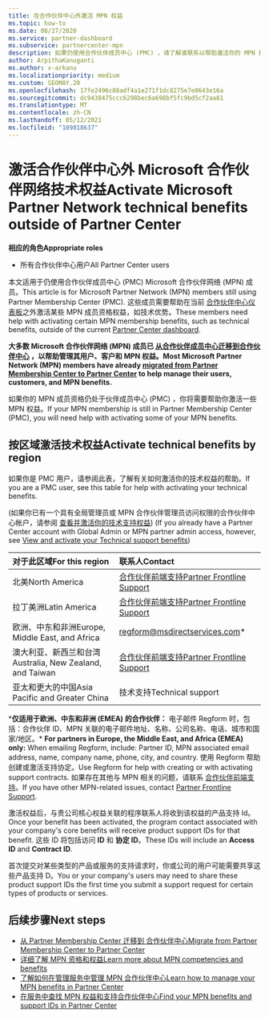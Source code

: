 ```yaml
---
title: 在合作伙伴中心外激活 MPN 权益
ms.topic: how-to
ms.date: 08/27/2020
ms.service: partner-dashboard
ms.subservice: partnercenter-mpn
description: 如果仍使用合作伙伴成员中心 (PMC) ，请了解谁联系以帮助激活你的 MPN 技术支持权益，并为你提供权益支持 Id。
author: ArpithaKanuganti
ms.author: v-arkanu
ms.localizationpriority: medium
ms.custom: SEOMAY.20
ms.openlocfilehash: 17fe2496c88adf4a1e271f1dc8275e7e0643e16a
ms.sourcegitcommit: dc9438475ccc6298bec6a698bf5fc9bd5cf2aa81
ms.translationtype: MT
ms.contentlocale: zh-CN
ms.lasthandoff: 05/12/2021
ms.locfileid: "109818637"
---
```

# <a name="activate-microsoft-partner-network-technical-benefits-outside-of-partner-center"></a><span data-ttu-id="c37ed-103">激活合作伙伴中心外 Microsoft 合作伙伴网络技术权益</span><span class="sxs-lookup"><span data-stu-id="c37ed-103">Activate Microsoft Partner Network technical benefits outside of Partner Center</span></span>


<span data-ttu-id="c37ed-104">**相应的角色**</span><span class="sxs-lookup"><span data-stu-id="c37ed-104">**Appropriate roles**</span></span>

- <span data-ttu-id="c37ed-105">所有合作伙伴中心用户</span><span class="sxs-lookup"><span data-stu-id="c37ed-105">All Partner Center users</span></span>

<span data-ttu-id="c37ed-106">本文适用于仍使用合作伙伴成员中心 (PMC) Microsoft 合作伙伴网络 (MPN) 成员。</span><span class="sxs-lookup"><span data-stu-id="c37ed-106">This article is for Microsoft Partner Network (MPN) members still using Partner Membership Center (PMC).</span></span> <span data-ttu-id="c37ed-107">这些成员需要帮助在当前 [合作伙伴中心仪表板](https://partner.microsoft.com/dashboard)之外激活某些 MPN 成员资格权益，如技术优势。</span><span class="sxs-lookup"><span data-stu-id="c37ed-107">These members need help with activating certain MPN membership benefits, such as technical benefits, outside of the current [Partner Center dashboard](https://partner.microsoft.com/dashboard).</span></span>

<span data-ttu-id="c37ed-108">**大多数 Microsoft 合作伙伴网络 (MPN) 成员已 [从合作伙伴成员中心迁移到合作伙伴中心](prepare-pmc-pc-migration.md) ，以帮助管理其用户、客户和 MPN 权益。**</span><span class="sxs-lookup"><span data-stu-id="c37ed-108">**Most Microsoft Partner Network (MPN) members have already [migrated from Partner Membership Center to Partner Center](prepare-pmc-pc-migration.md) to help manage their users, customers, and MPN benefits.**</span></span>

<span data-ttu-id="c37ed-109">如果你的 MPN 成员资格仍处于伙伴成员中心 (PMC) ，你将需要帮助你激活一些 MPN 权益。</span><span class="sxs-lookup"><span data-stu-id="c37ed-109">If your MPN membership is still in Partner Membership Center (PMC), you will need help with activating some of your MPN benefits.</span></span>

## <a name="activate-technical-benefits-by-region"></a><span data-ttu-id="c37ed-110">按区域激活技术权益</span><span class="sxs-lookup"><span data-stu-id="c37ed-110">Activate technical benefits by region</span></span>

<span data-ttu-id="c37ed-111">如果你是 PMC 用户，请参阅此表，了解有关如何激活你的技术权益的帮助。</span><span class="sxs-lookup"><span data-stu-id="c37ed-111">If you are a PMC user, see this table for help with activating your technical benefits.</span></span>

<span data-ttu-id="c37ed-112"> (如果你已有一个具有全局管理员或 MPN 合作伙伴管理员访问权限的合作伙伴中心帐户，请参阅 [查看并激活你的技术支持权益](mpn-benefits-technical-support.md#view-and-activate-your-technical-support-benefits)) </span><span class="sxs-lookup"><span data-stu-id="c37ed-112">(If you already have a Partner Center account with Global Admin or MPN partner admin access, however, see [View and activate your Technical support benefits](mpn-benefits-technical-support.md#view-and-activate-your-technical-support-benefits))</span></span>

|<span data-ttu-id="c37ed-113">对于此区域</span><span class="sxs-lookup"><span data-stu-id="c37ed-113">For this region</span></span>  | <span data-ttu-id="c37ed-114">联系人</span><span class="sxs-lookup"><span data-stu-id="c37ed-114">Contact</span></span> |
|:--------|:------------|
|<span data-ttu-id="c37ed-115">北美</span><span class="sxs-lookup"><span data-stu-id="c37ed-115">North America</span></span>  | [<span data-ttu-id="c37ed-116">合作伙伴前端支持</span><span class="sxs-lookup"><span data-stu-id="c37ed-116">Partner Frontline Support</span></span>](https://partner.microsoft.com/support?issueid=300-0042)  |
|<span data-ttu-id="c37ed-117">拉丁美洲</span><span class="sxs-lookup"><span data-stu-id="c37ed-117">Latin America</span></span>  | [<span data-ttu-id="c37ed-118">合作伙伴前端支持</span><span class="sxs-lookup"><span data-stu-id="c37ed-118">Partner Frontline Support</span></span>](https://partner.microsoft.com/support?issueid=300-0042)  |
|<span data-ttu-id="c37ed-119">欧洲、中东和非洲</span><span class="sxs-lookup"><span data-stu-id="c37ed-119">Europe, Middle East, and Africa</span></span>  | [regform@msdirectservices.com](mailto:regform@msdirectservices.com)*  |
|<span data-ttu-id="c37ed-120">澳大利亚、新西兰和台湾</span><span class="sxs-lookup"><span data-stu-id="c37ed-120">Australia, New Zealand, and Taiwan</span></span>  | [<span data-ttu-id="c37ed-121">合作伙伴前端支持</span><span class="sxs-lookup"><span data-stu-id="c37ed-121">Partner Frontline Support</span></span>](https://partner.microsoft.com/support?issueid=300-0042)  |
|<span data-ttu-id="c37ed-122">亚太和更大的中国</span><span class="sxs-lookup"><span data-stu-id="c37ed-122">Asia Pacific and Greater China</span></span>  | <span data-ttu-id="c37ed-123">技术支持</span><span class="sxs-lookup"><span data-stu-id="c37ed-123">Technical support</span></span>  |

<span data-ttu-id="c37ed-124">\***仅适用于欧洲、中东和非洲 (EMEA) 的合作伙伴：** 电子邮件 Regform 时，包括：合作伙伴 ID、MPN 关联的电子邮件地址、名称、公司名称、电话、城市和国家/地区。</span><span class="sxs-lookup"><span data-stu-id="c37ed-124">\* **For partners in Europe, the Middle East, and Africa (EMEA) only:** When emailing Regform, include: Partner ID, MPN associated email address, name, company name, phone, city, and country.</span></span> <span data-ttu-id="c37ed-125">使用 Regform 帮助创建或激活支持协定。</span><span class="sxs-lookup"><span data-stu-id="c37ed-125">Use Regform for help with creating or with activating support contracts.</span></span> <span data-ttu-id="c37ed-126">如果存在其他与 MPN 相关的问题，请联系 [合作伙伴前端支持](https://partner.microsoft.com/support?issueid=300-0042)。</span><span class="sxs-lookup"><span data-stu-id="c37ed-126">If you have other MPN-related issues, contact [Partner Frontline Support](https://partner.microsoft.com/support?issueid=300-0042).</span></span>

<span data-ttu-id="c37ed-127">激活权益后，与贵公司核心权益关联的程序联系人将收到该权益的产品支持 Id。</span><span class="sxs-lookup"><span data-stu-id="c37ed-127">Once your benefit has been activated, the program contact associated with your company's core benefits will receive product support IDs for that benefit.</span></span> <span data-ttu-id="c37ed-128">这些 ID 将包括访问 **ID** 和 **协定 ID**。</span><span class="sxs-lookup"><span data-stu-id="c37ed-128">These IDs will include an **Access ID** and **Contract ID**.</span></span> 

<span data-ttu-id="c37ed-129">首次提交对某些类型的产品或服务的支持请求时，你或公司的用户可能需要共享这些产品支持 D。</span><span class="sxs-lookup"><span data-stu-id="c37ed-129">You or your company's users may need to share these product support IDs the first time you submit a support request for certain types of products or services.</span></span>

## <a name="next-steps"></a><span data-ttu-id="c37ed-130">后续步骤</span><span class="sxs-lookup"><span data-stu-id="c37ed-130">Next steps</span></span>

- [<span data-ttu-id="c37ed-131">从 Partner Membership Center 迁移到 合作伙伴中心</span><span class="sxs-lookup"><span data-stu-id="c37ed-131">Migrate from Partner Membership Center to Partner Center</span></span>](prepare-pmc-pc-migration.md)
- [<span data-ttu-id="c37ed-132">详细了解 MPN 资格和权益</span><span class="sxs-lookup"><span data-stu-id="c37ed-132">Learn more about MPN competencies and benefits</span></span>](learn-about-competencies.md)
- [<span data-ttu-id="c37ed-133">了解如何在管理服务中管理 MPN 合作伙伴中心</span><span class="sxs-lookup"><span data-stu-id="c37ed-133">Learn how to manage your MPN benefits in Partner Center</span></span>](manage-your-partner-network-benefits.md)
- [<span data-ttu-id="c37ed-134">在服务中查找 MPN 权益和支持合作伙伴中心</span><span class="sxs-lookup"><span data-stu-id="c37ed-134">Find your MPN benefits and support IDs in Partner Center</span></span>](mpn-find-benefits.md)

